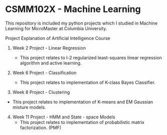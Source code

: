# CSMM102X - Machine Learning
 This repository is included my python projects which I studied in Machine Learning for MicroMaster at Columbia University.
 
 Project Explanation of Artificial Intelligence Course

1. Week 2 Project - Linear Regression
   - This project relates to l-2 regularized least-squares linear regression algorithm and active learning.
   
2. Week 6 Project - Classification
   - This project relates to implementation of K-class Bayes Classifier.

3. Week 8 Project - Clustering
  - This project relates to implementation of K-means and EM Gaussian mixture models.
         
4. Week 11 Project - HMM and State - space Models
    - This project relates to implementation of probabilistic matrix factorization. (PMF)



